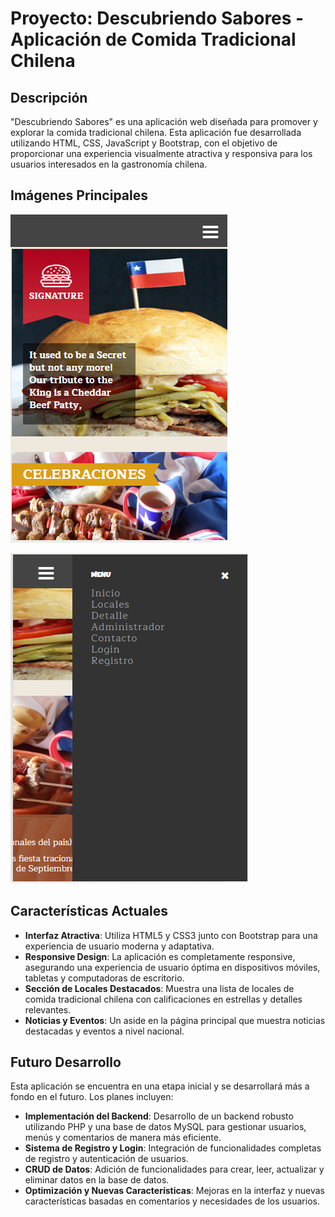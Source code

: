 # Proyecto: Descubriendo Sabores - Aplicación de Comida Tradicional Chilena

## Descripción

"Descubriendo Sabores" es una aplicación web diseñada para promover y explorar la comida tradicional chilena. Esta aplicación fue desarrollada utilizando HTML, CSS, JavaScript y Bootstrap, con el objetivo de proporcionar una experiencia visualmente atractiva y responsiva para los usuarios interesados en la gastronomía chilena.

## Imágenes Principales

![Vista previa de la aplicación - Pantalla Principal](images/screen1.png)

![Vista previa de la aplicación - Menú](images/screen2.png)

## Características Actuales

- **Interfaz Atractiva**: Utiliza HTML5 y CSS3 junto con Bootstrap para una experiencia de usuario moderna y adaptativa.
- **Responsive Design**: La aplicación es completamente responsive, asegurando una experiencia de usuario óptima en dispositivos móviles, tabletas y computadoras de escritorio.
- **Sección de Locales Destacados**: Muestra una lista de locales de comida tradicional chilena con calificaciones en estrellas y detalles relevantes.
- **Noticias y Eventos**: Un aside en la página principal que muestra noticias destacadas y eventos a nivel nacional.

## Futuro Desarrollo

Esta aplicación se encuentra en una etapa inicial y se desarrollará más a fondo en el futuro. Los planes incluyen:

- **Implementación del Backend**: Desarrollo de un backend robusto utilizando PHP y una base de datos MySQL para gestionar usuarios, menús y comentarios de manera más eficiente.
- **Sistema de Registro y Login**: Integración de funcionalidades completas de registro y autenticación de usuarios.
- **CRUD de Datos**: Adición de funcionalidades para crear, leer, actualizar y eliminar datos en la base de datos.
- **Optimización y Nuevas Características**: Mejoras en la interfaz y nuevas características basadas en comentarios y necesidades de los usuarios.
